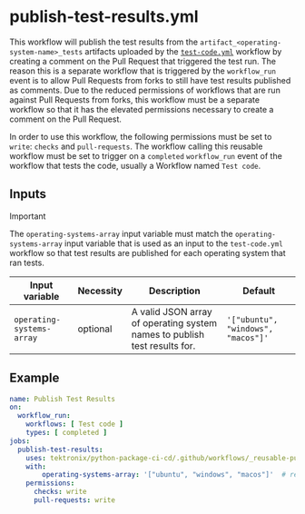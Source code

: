 # publish-test-results.yml

This workflow will publish the test results from the `artifact_<operating-system-name>_tests` artifacts
uploaded by the [`test-code.yml`](./test-code.md) workflow by creating a
comment on the Pull Request that triggered the test run.
The reason this is a separate workflow that is triggered by the `workflow_run` event is to
allow Pull Requests from forks to still have test results published as comments. Due
to the reduced permissions of workflows that are run against Pull Requests from forks, this
workflow must be a separate workflow so that it has the elevated permissions necessary to
create a comment on the Pull Request.

In order to use this workflow, the following permissions must be set to
`write`: `checks` and `pull-requests`. The workflow calling this reusable workflow must be set to
trigger on a `completed` `workflow_run` event of the workflow that tests the code, usually a
Workflow named `Test code`.

## Inputs

> [!IMPORTANT]
> The `operating-systems-array` input variable must match the `operating-systems-array` input
> variable that is used as an input to the `test-code.yml` workflow so that test results are
> published for each operating system that ran tests.

| Input variable            | Necessity | Description                                                               | Default                            |
| ------------------------- | --------- | ------------------------------------------------------------------------- | ---------------------------------- |
| `operating-systems-array` | optional  | A valid JSON array of operating system names to publish test results for. | `'["ubuntu", "windows", "macos"]'` |

## Example

```yaml
name: Publish Test Results
on:
  workflow_run:
    workflows: [ Test code ]
    types: [ completed ]
jobs:
  publish-test-results:
    uses: tektronix/python-package-ci-cd/.github/workflows/_reusable-publish-test-results.yml@main  # it is recommended to use the latest release tag instead of `main`
    with:
        operating-systems-array: '["ubuntu", "windows", "macos"]'  # required
    permissions:
      checks: write
      pull-requests: write
```

